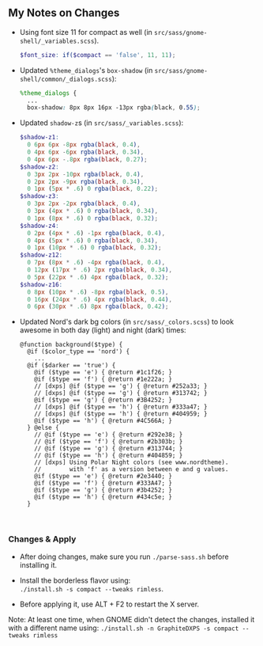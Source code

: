 ## My Notes on Changes

- Using font size 11 for compact as well (in `src/sass/gnome-shell/_variables.scss`).
  ```scss
  $font_size: if($compact == 'false', 11, 11);
  ```

- Updated `%theme_dialogs`'s `box-shadow` (in `src/sass/gnome-shell/common/_dialogs.scss`):
  ```scss
  %theme_dialogs {
    ...
    box-shadow: 8px 8px 16px -13px rgba(black, 0.55);
  ```
  
- Updated `shadow-z`s (in `src/sass/_variables.scss`):
  ```scss
  $shadow-z1:
    0 6px 6px -8px rgba(black, 0.4),
    0 4px 6px -6px rgba(black, 0.34),
    0 4px 6px -.8px rgba(black, 0.27);
  $shadow-z2:
    0 3px 2px -10px rgba(black, 0.4),
    0 2px 2px -9px rgba(black, 0.34),
    0 1px (5px * .6) 0 rgba(black, 0.22);
  $shadow-z3:
    0 3px 2px -2px rgba(black, 0.4),
    0 3px (4px * .6) 0 rgba(black, 0.34),
    0 1px (8px * .6) 0 rgba(black, 0.32);
  $shadow-z4:
    0 2px (4px * .6) -1px rgba(black, 0.4),
    0 4px (5px * .6) 0 rgba(black, 0.34),
    0 1px (10px * .6) 0 rgba(black, 0.32);
  $shadow-z12:
    0 7px (8px * .6) -4px rgba(black, 0.4),
    0 12px (17px * .6) 2px rgba(black, 0.34),
    0 5px (22px * .6) 4px rgba(black, 0.32);
  $shadow-z16:
    0 8px (10px * .6) -8px rgba(black, 0.5),
    0 16px (24px * .6) 4px rgba(black, 0.44),
    0 6px (30px * .6) 8px rgba(black, 0.42);
  ```
- Updated Nord's dark bg colors (in `src/sass/_colors.scss`) to look awesome in both day (light) and night (dark) times:
  ```
  @function background($type) {
    @if ($color_type == 'nord') {
      ...
    @if ($darker == 'true') {
      @if ($type == 'e') { @return #1c1f26; }
      @if ($type == 'f') { @return #1e222a; }
      // [dxps] @if ($type == 'g') { @return #252a33; }
      // [dxps] @if ($type == 'g') { @return #313742; }
      @if ($type == 'g') { @return #3B4252; }
      // [dxps] @if ($type == 'h') { @return #333a47; }
      // [dxps] @if ($type == 'h') { @return #404959; }
      @if ($type == 'h') { @return #4C566A; }
    } @else {
      // @if ($type == 'e') { @return #292e38; }
      // @if ($type == 'f') { @return #2b303b; }
      // @if ($type == 'g') { @return #313744; }
      // @if ($type == 'h') { @return #404859; }
      // [dxps] Using Polar Night colors (see www.nordtheme).
      //        with 'f' as a version between e and g values.
      @if ($type == 'e') { @return #2e3440; }
      @if ($type == 'f') { @return #333A47; }
      @if ($type == 'g') { @return #3b4252; }
      @if ($type == 'h') { @return #434c5e; }
    }
  ```

<br/>

### Changes & Apply

- After doing changes, make sure you run `./parse-sass.sh` before installing it.<br/>

- Install the borderless flavor using:<br/>
  `./install.sh -s compact --tweaks rimless`.

- Before applying it, use ALT + F2 to restart the X server.

Note: At least one time, when GNOME didn't detect the changes, installed it with a different name using:
`./install.sh -n GraphiteDXPS -s compact --tweaks rimless`

<br/>
